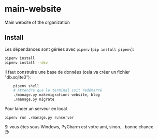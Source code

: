 # main-website
Main website of the organization

## Install

Les dépendances sont gérées avec `pipenv` (`pip install pipenv`):

```bash
pipenv install
pipenv install --dev
```

Il faut construire une base de données (cela va créer un fichier "db.sqlite3"):
```bash
    pipenv shell
    # Attendre que le terminal soit redémarré
    ./manage.py makemigrations website, blog
    ./manage.py migrate
```

Pour lancer un serveur en local
```bash
pipenv run ./manage.py runserver
```
    
Si vous êtes sous Windows, PyCharm est votre ami, sinon... bonne chance :smirk:
